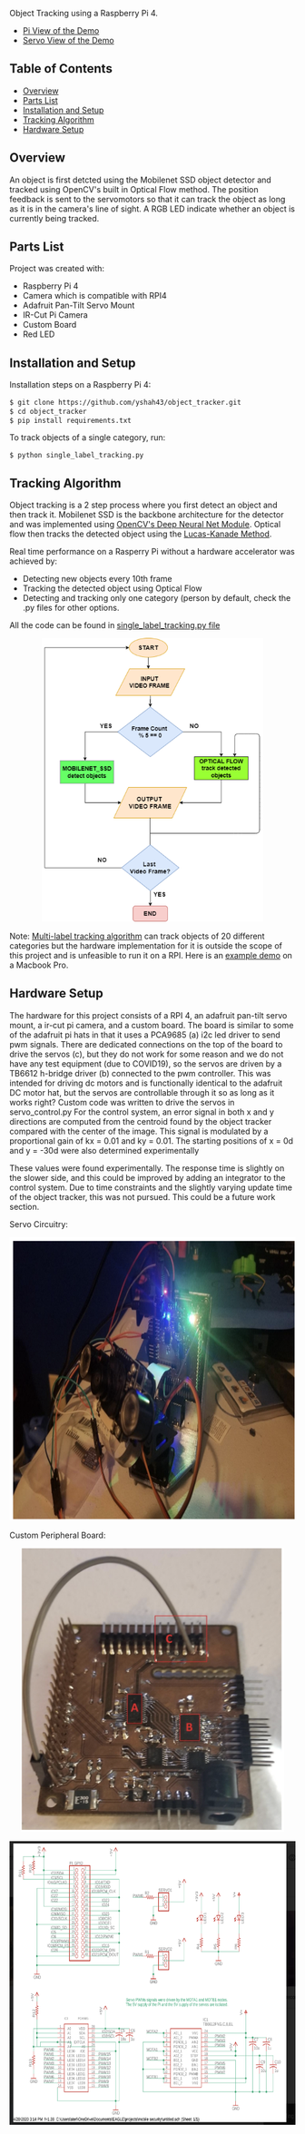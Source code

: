 Object Tracking using a Raspberry Pi 4. 

* [Pi View of the Demo](https://drive.google.com/open?id=1EuTZfTK4OLIzXOUKoZkWMZ2OpnGOkIYl)
* [Servo View of the Demo](https://drive.google.com/file/d/1CqaZqvUET-iiFShD1uzIiYLTDpLR0OoJ/view?usp=sharing)


## Table of Contents
* [Overview](#overview)
* [Parts List](#parts-list)
* [Installation and Setup](#installation-and-setup)
* [Tracking Algorithm](#tracking-algorithm)
* [Hardware Setup](#hardware-setup)

## Overview
An object is first detcted using the Mobilenet SSD object detector and tracked using OpenCV's built in Optical Flow method.
The position feedback is sent to the servomotors so that it can track the object as long as it is in the camera's line of sight. 
A RGB LED indicate whether an  object is currently being tracked.

## Parts List
Project was created with:
* Raspberry Pi 4
* Camera which is compatible with RPI4
* Adafruit Pan-Tilt Servo Mount
* IR-Cut Pi Camera
* Custom Board
* Red LED
	
## Installation and Setup
Installation steps on a Raspberry Pi 4:

```
$ git clone https://github.com/yshah43/object_tracker.git
$ cd object_tracker
$ pip install requirements.txt
```

To track objects of a single category, run:
```
$ python single_label_tracking.py
```

## Tracking Algorithm

Object tracking is a 2 step process where you first detect an object and then track it.
Mobilenet SSD is the backbone architecture for the detector and was implemented using [OpenCV's Deep Neural Net Module](https://github.com/opencv/opencv/wiki/Deep-Learning-in-OpenCV). Optical flow then tracks the detected object using the [Lucas-Kanade Method](https://docs.opencv.org/3.4/d4/dee/tutorial_optical_flow.html).


Real time performance on a Rasperry Pi without a hardware accelerator was achieved by:
* Detecting new objects every 10th frame 
* Tracking the detected object using Optical Flow
* Detecting and tracking only one category (person by default, check the .py files for other options.

All the code can be found in [single_label_tracking.py file](single_label_tracking.py)

<p align="center">
<img  height = "500" src="tracking_algo.png">
</p>

Note: [Multi-label tracking algorithm](multi_label_tracking.py) can track objects of 20 different categories but the hardware implementation for it is outside the scope of this project and is unfeasible to run it on a RPI.
Here is an [example demo](https://drive.google.com/file/d/1P_rtwbhCzP93P-e9JhBeYXKoz-DjD-5f/view?usp=sharing) on a Macbook Pro.


## Hardware Setup

The hardware for this project consists of a RPI 4, an adafruit pan-tilt servo mount, a ir-cut pi camera, and a custom board. The board is similar to some of the adafruit pi hats in that it uses a PCA9685 (a) i2c led driver to send pwm signals. There are dedicated connections on the top of the board to drive the servos (c), but they do not work for some reason and we do not have any test equipment (due to COVID19), so the servos are driven by a  TB6612 h-bridge driver (b) connected to the pwm controller. This was intended for driving dc motors and is functionally identical to the adafruit DC motor hat, but the servos are controllable through it so as long as it works right? Custom code was written to drive the servos in servo_control.py
For the control system, an error signal in both x and y directions are computed from the centroid found by the object tracker compared with the center of the image. This signal is modulated by a proportional gain of kx = 0.01 and ky = 0.01. The starting positions of x = 0d and y = -30d were also determined experimentally

These values were found experimentally. The response time is slightly on the slower side, and this could be improved by adding an integrator to the control system. Due to time constraints and the slightly varying update time of the object tracker, this was not pursued. This could be a future work section.
<p> Servo Circuitry:</p>
<p align="center">
<img  height = "500" src="servo_circuit.png">
</p>
<p> Custom Peripheral Board:</p>
<p align="center">
<img  height = "500" src="custom board.png">
</p>
<p align="center">
<img  height = "500" src="board schematic.png">
</p>
  




